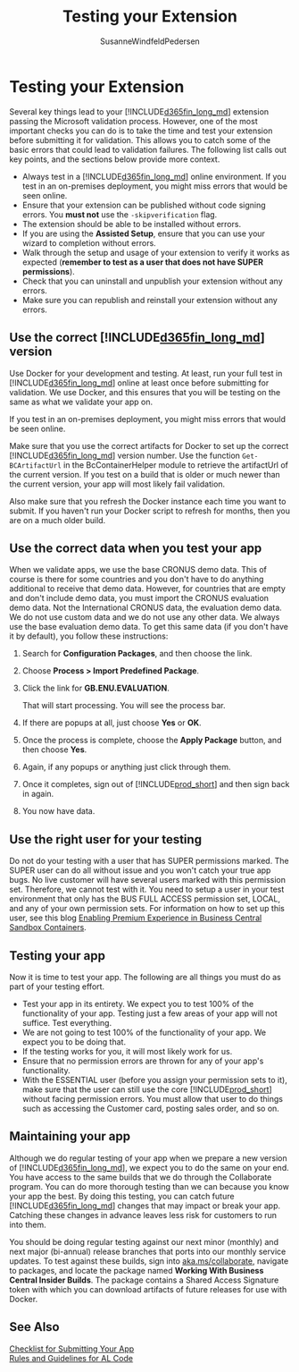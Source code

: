 ﻿---
title: "Testing your Extension"
description: "Describing the steps you must go through to successfully submit your app to AppSource."
author: SusanneWindfeldPedersen
ms.custom: na
ms.date: 10/01/2020
ms.reviewer: edupont
ms.topic: article
ms.service: "dynamics365-business-central"
ms.author: freddyk
---

# Testing your Extension

Several key things lead to your [!INCLUDE[d365fin_long_md](../includes/d365fin_long_md.md)] extension passing the Microsoft validation process. However, one of the most important checks you can do is to take the time and test your extension before submitting it for validation. This allows you to catch some of the basic errors that could lead to validation failures. The following list calls out key points, and the sections below provide more context.

- Always test in a [!INCLUDE[d365fin_long_md](../includes/d365fin_long_md.md)] online environment. If you test in an on-premises deployment, you might miss errors that would be seen online.
- Ensure that your extension can be published without code signing errors. You **must not** use the `-skipverification` flag.
- The extension should be able to be installed without errors.
- If you are using the **Assisted Setup**, ensure that you can use your wizard to completion without errors.
- Walk through the setup and usage of your extension to verify it works as expected (**remember to test as a user that does not have SUPER permissions**).
- Check that you can uninstall and unpublish your extension without any errors.
- Make sure you can republish and reinstall your extension without any errors.

## Use the correct [!INCLUDE[d365fin_long_md](../includes/d365fin_long_md.md)] version

Use Docker for your development and testing. At least, run your full test in [!INCLUDE[d365fin_long_md](../includes/d365fin_long_md.md)] online at least once before submitting for validation. We use Docker, and this ensures that you will be testing on the same as what we validate your app on.  

If you test in an on-premises deployment, you might miss errors that would be seen online.

Make sure that you use the correct artifacts for Docker to set up the correct [!INCLUDE[d365fin_long_md](../includes/d365fin_long_md.md)] version number. Use the function `Get-BCArtifactUrl` in the BcContainerHelper module to retrieve the artifactUrl of the current version. If you test on a build that is older or much newer than the current version, your app will most likely fail validation.

Also make sure that you refresh the Docker instance each time you want to submit. If you haven't run your Docker script to refresh for months, then you are on a much older build.

## Use the correct data when you test your app

When we validate apps, we use the base CRONUS demo data. This of course is there for some countries and you don't have to do anything additional to receive that demo data. However, for countries that are empty and don't include demo data, you must import the CRONUS evaluation demo data. Not the International CRONUS data, the evaluation demo data. We do not use custom data and we do not use any other data. We always use the base evaluation demo data. To get this same data (if you don't have it by default), you follow these instructions:

1. Search for **Configuration Packages**, and then choose the link.
2. Choose **Process > Import Predefined Package**.
3. Click the link for **GB.ENU.EVALUATION**.

    That will start processing. You will see the process bar.
4. If there are popups at all, just choose **Yes** or **OK**.
5. Once the process is complete, choose the **Apply Package** button, and then choose **Yes**.
7. Again, if any popups or anything just click through them.
8. Once it completes, sign out of [!INCLUDE[prod_short](../includes/prod_short.md)] and then sign back in again.
9. You now have data.

## Use the right user for your testing

Do not do your testing with a user that has SUPER permissions marked. The SUPER user can do all without issue and you won't catch your true app bugs. No live customer will have several users marked with this permission set. Therefore, we cannot test with it. You need to setup a user in your test environment that only has the BUS FULL ACCESS permission set, LOCAL, and any of your own permission sets. For information on how to set up this user, see this blog [Enabling Premium Experience in Business Central Sandbox Containers](https://cloudblogs.microsoft.com/dynamics365/no-audience/2018/04/13/enabling-premium-experience-in-business-central-sandbox-containers/?source=nav). 

## Testing your app

Now it is time to test your app. The following are all things you must do as part of your testing effort.

- Test your app in its entirety. We expect you to test 100% of the functionality of your app. Testing just a few areas of your app will not suffice. Test everything.
- We are not going to test 100% of the functionality of your app. We expect you to be doing that.
- If the testing works for you, it will most likely work for us.
- Ensure that no permission errors are thrown for any of your app's functionality.
- With the ESSENTIAL user (before you assign your permission sets to it), make sure that the user can still use the core [!INCLUDE[prod_short](../includes/prod_short.md)] without facing permission errors. You must allow that user to do things such as accessing the Customer card, posting sales order, and so on.

## Maintaining your app

Although we do regular testing of your app when we prepare a new version of [!INCLUDE[d365fin_long_md](../includes/d365fin_long_md.md)], we expect you to do the same on your end. You have access to the same builds that we do through the Collaborate program. You can do more thorough testing than we can because you know your app the best. By doing this testing, you can catch future [!INCLUDE[d365fin_long_md](../includes/d365fin_long_md.md)] changes that may impact or break your app. Catching these changes in advance leaves less risk for customers to run into them.

You should be doing regular testing against our next minor (monthly) and next major (bi-annual) release branches that ports into our monthly service updates. To test against these builds, sign into [aka.ms/collaborate](https://aka.ms/collaborate), navigate to packages, and locate the package named **Working With Business Central Insider Builds**. The package contains a Shared Access Signature token with which you can download artifacts of future releases for use with Docker.

## See Also
[Checklist for Submitting Your App](../developer/devenv-checklist-submission.md)  
[Rules and Guidelines for AL Code](apptest-overview.md)  
